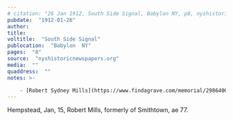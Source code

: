 ```yaml
---
# citation: "26 Jan 1912, South Side Signal, Babylon NY, p8, nyshistoricnewspapers.org."
pubdate:  "1912-01-26"
author: 
title: 
voltitle:  "South Side Signal"
publocation:  "Babylon  NY"
pages:  "8"
source:  "nyshistoricnewspapers.org"
media:  ""
quaddress:  ""
notes: >- 

    - [Robert Sydney Mills](https://www.findagrave.com/memorial/29864008/robert-sydney-mills) (11 Nov 1835 to 15 Jan 1912).
---
```

Hempstead, Jan, 15, Robert Mills, formerly of Smithtown, ae 77.

